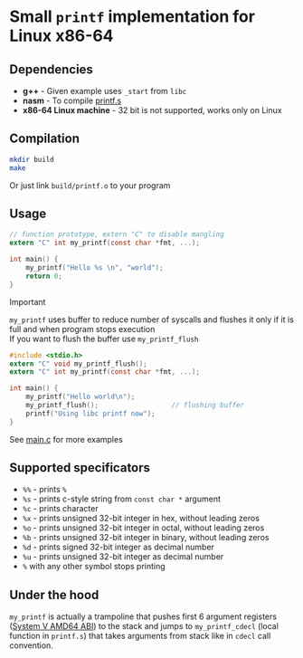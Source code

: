 # Small `printf` implementation for Linux x86-64

## Dependencies

+ **g++** - Given example uses `_start` from `libc`
+ **nasm** - To compile [printf.s](printf.s)
+ **x86-64 Linux machine** - 32 bit is not supported, works only on Linux 

## Compilation

```bash
mkdir build
make
```

Or just link `build/printf.o` to your program

## Usage

```c
// function prototype, extern "C" to disable mangling
extern "C" int my_printf(const char *fmt, ...); 

int main() {
    my_printf("Hello %s \n", "world");
    return 0;
}
```

> [!IMPORTANT]
> `my_printf` uses buffer to reduce number of syscalls and flushes it only if it is full and when program stops execution \
> If you want to flush the buffer use `my_printf_flush`

```c
#include <stdio.h>
extern "C" void my_printf_flush();
extern "C" int my_printf(const char *fmt, ...); 

int main() {
    my_printf("Hello world\n");
    my_printf_flush();                  // flushing buffer
    printf("Using libc printf now");    
}
```

See [main.c](main.c) for more examples

## Supported specificators

+ `%%` - prints `%`
+ `%s` - prints c-style string from `const char *` argument
+ `%c` - prints character
+ `%x` - prints unsigned 32-bit integer in hex,    without leading zeros
+ `%o` - prints unsigned 32-bit integer in octal,  without leading zeros
+ `%b` - prints unsigned 32-bit integer in binary, without leading zeros
+ `%d` - prints signed   32-bit integer as decimal number
+ `%u` - prints unsigned 32-bit integer as decimal number
+ `%` with any other symbol stops printing  

## Under the hood

`my_printf` is actually a trampoline that pushes first 6 argument registers ([System V AMD64 ABI](https://en.wikipedia.org/wiki/X86_calling_conventions#System_V_AMD64_ABI)) to the stack and jumps to `my_printf_cdecl` (local function in `printf.s`) that takes arguments from stack like in `cdecl` call convention. 